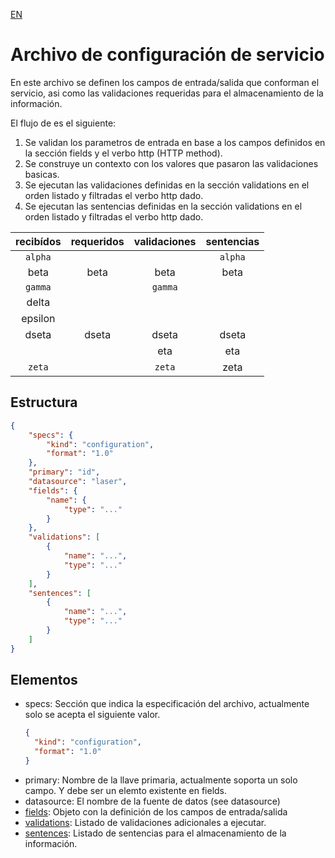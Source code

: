 [EN](README.md)
# Archivo de configuración de servicio
En este archivo se definen los campos de entrada/salida que conforman el servicio, asi como las validaciones requeridas para el almacenamiento de la información.

El flujo de es el siguiente:

1. Se validan los parametros de entrada en base a los campos definidos en la sección fields y el verbo http (HTTP method).
2. Se construye un contexto con los valores que pasaron las validaciones basicas.
3. Se ejecutan las validaciones definidas en la sección validations en el orden listado y filtradas el verbo http dado.
4. Se ejecutan las sentencias definidas en la sección validations en el orden listado y filtradas el verbo http dado.

|recibídos|requeridos|validaciones|sentencias|
|:---:|:---:|:---:|:---:|
|`alpha`|||`alpha`|
|beta|beta|beta|beta|
|`gamma`||`gamma`||
|delta||||
|epsilon||||
|dseta|dseta|dseta|dseta|
|||eta|eta|
|`zeta`||`zeta`|zeta|

## Estructura
```json
{
	"specs": {
		"kind": "configuration",
		"format": "1.0"
	},
	"primary": "id",
	"datasource": "laser",
	"fields": {
		"name": {
			"type": "..."
		}
	},
	"validations": [
		{
			"name": "...",
			"type": "..."
		}
	],
	"sentences": [
		{
			"name": "...",
			"type": "..."
		}
	]
}
```

## Elementos

- specs: Sección que indica la especificación del archivo, actualmente solo se acepta el siguiente valor.
  ```json
  {
  	"kind": "configuration",
  	"format": "1.0"
  }
  ```
- primary: Nombre de la llave primaria, actualmente soporta un solo campo. Y debe ser un elemto existente en fields.
- datasource: El nombre de la fuente de datos (see datasource)
- [fields](fields/README-ES.md): Objeto con la definición de los campos de entrada/salida
- [validations](validations/README-ES.md): Listado de validaciones adicionales a ejecutar.
- [sentences](sentences/README-ES.md): Listado de sentencias para el almacenamiento de la información.
